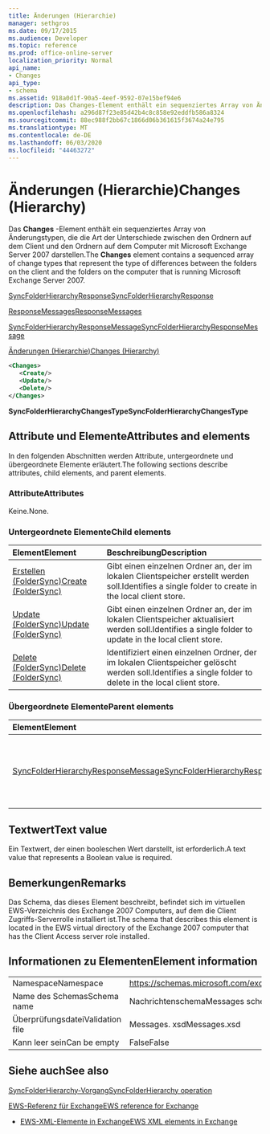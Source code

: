 ```yaml
---
title: Änderungen (Hierarchie)
manager: sethgros
ms.date: 09/17/2015
ms.audience: Developer
ms.topic: reference
ms.prod: office-online-server
localization_priority: Normal
api_name:
- Changes
api_type:
- schema
ms.assetid: 918a0d1f-90a5-4eef-9592-07e15bef94e6
description: Das Changes-Element enthält ein sequenziertes Array von Änderungstypen, die die Art der Unterschiede zwischen den Ordnern auf dem Client und den Ordnern auf dem Computer mit Microsoft Exchange Server 2007 darstellen.
ms.openlocfilehash: a296d87f23e85d42b4c8c858e92eddfb586a8324
ms.sourcegitcommit: 88ec988f2bb67c1866d06b361615f3674a24e795
ms.translationtype: MT
ms.contentlocale: de-DE
ms.lasthandoff: 06/03/2020
ms.locfileid: "44463272"
---
```

# <a name="changes-hierarchy"></a><span data-ttu-id="e9ae7-103">Änderungen (Hierarchie)</span><span class="sxs-lookup"><span data-stu-id="e9ae7-103">Changes (Hierarchy)</span></span>

<span data-ttu-id="e9ae7-104">Das **Changes** -Element enthält ein sequenziertes Array von Änderungstypen, die die Art der Unterschiede zwischen den Ordnern auf dem Client und den Ordnern auf dem Computer mit Microsoft Exchange Server 2007 darstellen.</span><span class="sxs-lookup"><span data-stu-id="e9ae7-104">The **Changes** element contains a sequenced array of change types that represent the type of differences between the folders on the client and the folders on the computer that is running Microsoft Exchange Server 2007.</span></span> 
  
[<span data-ttu-id="e9ae7-105">SyncFolderHierarchyResponse</span><span class="sxs-lookup"><span data-stu-id="e9ae7-105">SyncFolderHierarchyResponse</span></span>](syncfolderhierarchyresponse.md)
  
[<span data-ttu-id="e9ae7-106">ResponseMessages</span><span class="sxs-lookup"><span data-stu-id="e9ae7-106">ResponseMessages</span></span>](responsemessages.md)
  
[<span data-ttu-id="e9ae7-107">SyncFolderHierarchyResponseMessage</span><span class="sxs-lookup"><span data-stu-id="e9ae7-107">SyncFolderHierarchyResponseMessage</span></span>](syncfolderhierarchyresponsemessage.md)
  
[<span data-ttu-id="e9ae7-108">Änderungen (Hierarchie)</span><span class="sxs-lookup"><span data-stu-id="e9ae7-108">Changes (Hierarchy)</span></span>](changes-hierarchy.md)
  
```xml
<Changes>
   <Create/>
   <Update/>
   <Delete/>
</Changes>
```

 <span data-ttu-id="e9ae7-109">**SyncFolderHierarchyChangesType**</span><span class="sxs-lookup"><span data-stu-id="e9ae7-109">**SyncFolderHierarchyChangesType**</span></span>
## <a name="attributes-and-elements"></a><span data-ttu-id="e9ae7-110">Attribute und Elemente</span><span class="sxs-lookup"><span data-stu-id="e9ae7-110">Attributes and elements</span></span>

<span data-ttu-id="e9ae7-111">In den folgenden Abschnitten werden Attribute, untergeordnete und übergeordnete Elemente erläutert.</span><span class="sxs-lookup"><span data-stu-id="e9ae7-111">The following sections describe attributes, child elements, and parent elements.</span></span>
  
### <a name="attributes"></a><span data-ttu-id="e9ae7-112">Attribute</span><span class="sxs-lookup"><span data-stu-id="e9ae7-112">Attributes</span></span>

<span data-ttu-id="e9ae7-113">Keine.</span><span class="sxs-lookup"><span data-stu-id="e9ae7-113">None.</span></span>
  
### <a name="child-elements"></a><span data-ttu-id="e9ae7-114">Untergeordnete Elemente</span><span class="sxs-lookup"><span data-stu-id="e9ae7-114">Child elements</span></span>

|<span data-ttu-id="e9ae7-115">**Element**</span><span class="sxs-lookup"><span data-stu-id="e9ae7-115">**Element**</span></span>|<span data-ttu-id="e9ae7-116">**Beschreibung**</span><span class="sxs-lookup"><span data-stu-id="e9ae7-116">**Description**</span></span>|
|:-----|:-----|
|[<span data-ttu-id="e9ae7-117">Erstellen (FolderSync)</span><span class="sxs-lookup"><span data-stu-id="e9ae7-117">Create (FolderSync)</span></span>](create-foldersync.md) <br/> |<span data-ttu-id="e9ae7-118">Gibt einen einzelnen Ordner an, der im lokalen Clientspeicher erstellt werden soll.</span><span class="sxs-lookup"><span data-stu-id="e9ae7-118">Identifies a single folder to create in the local client store.</span></span>  <br/> |
|[<span data-ttu-id="e9ae7-119">Update (FolderSync)</span><span class="sxs-lookup"><span data-stu-id="e9ae7-119">Update (FolderSync)</span></span>](update-foldersync.md) <br/> |<span data-ttu-id="e9ae7-120">Gibt einen einzelnen Ordner an, der im lokalen Clientspeicher aktualisiert werden soll.</span><span class="sxs-lookup"><span data-stu-id="e9ae7-120">Identifies a single folder to update in the local client store.</span></span>  <br/> |
|[<span data-ttu-id="e9ae7-121">Delete (FolderSync)</span><span class="sxs-lookup"><span data-stu-id="e9ae7-121">Delete (FolderSync)</span></span>](delete-foldersync.md) <br/> |<span data-ttu-id="e9ae7-122">Identifiziert einen einzelnen Ordner, der im lokalen Clientspeicher gelöscht werden soll.</span><span class="sxs-lookup"><span data-stu-id="e9ae7-122">Identifies a single folder to delete in the local client store.</span></span>  <br/> |
   
### <a name="parent-elements"></a><span data-ttu-id="e9ae7-123">Übergeordnete Elemente</span><span class="sxs-lookup"><span data-stu-id="e9ae7-123">Parent elements</span></span>

|<span data-ttu-id="e9ae7-124">**Element**</span><span class="sxs-lookup"><span data-stu-id="e9ae7-124">**Element**</span></span>|<span data-ttu-id="e9ae7-125">**Beschreibung**</span><span class="sxs-lookup"><span data-stu-id="e9ae7-125">**Description**</span></span>|
|:-----|:-----|
|[<span data-ttu-id="e9ae7-126">SyncFolderHierarchyResponseMessage</span><span class="sxs-lookup"><span data-stu-id="e9ae7-126">SyncFolderHierarchyResponseMessage</span></span>](syncfolderhierarchyresponsemessage.md) <br/> |<span data-ttu-id="e9ae7-127">Enthält den Status und das Ergebnis einer SyncFolderHierarchy-Anforderung.</span><span class="sxs-lookup"><span data-stu-id="e9ae7-127">Contains the status and result of a SyncFolderHierarchy request.</span></span>  <br/> |
   
## <a name="text-value"></a><span data-ttu-id="e9ae7-128">Textwert</span><span class="sxs-lookup"><span data-stu-id="e9ae7-128">Text value</span></span>

<span data-ttu-id="e9ae7-129">Ein Textwert, der einen booleschen Wert darstellt, ist erforderlich.</span><span class="sxs-lookup"><span data-stu-id="e9ae7-129">A text value that represents a Boolean value is required.</span></span>
  
## <a name="remarks"></a><span data-ttu-id="e9ae7-130">Bemerkungen</span><span class="sxs-lookup"><span data-stu-id="e9ae7-130">Remarks</span></span>

<span data-ttu-id="e9ae7-131">Das Schema, das dieses Element beschreibt, befindet sich im virtuellen EWS-Verzeichnis des Exchange 2007 Computers, auf dem die Client Zugriffs-Serverrolle installiert ist.</span><span class="sxs-lookup"><span data-stu-id="e9ae7-131">The schema that describes this element is located in the EWS virtual directory of the Exchange 2007 computer that has the Client Access server role installed.</span></span>
  
## <a name="element-information"></a><span data-ttu-id="e9ae7-132">Informationen zu Elementen</span><span class="sxs-lookup"><span data-stu-id="e9ae7-132">Element information</span></span>

|||
|:-----|:-----|
|<span data-ttu-id="e9ae7-133">Namespace</span><span class="sxs-lookup"><span data-stu-id="e9ae7-133">Namespace</span></span>  <br/> |https://schemas.microsoft.com/exchange/services/2006/messages  <br/> |
|<span data-ttu-id="e9ae7-134">Name des Schemas</span><span class="sxs-lookup"><span data-stu-id="e9ae7-134">Schema name</span></span>  <br/> |<span data-ttu-id="e9ae7-135">Nachrichtenschema</span><span class="sxs-lookup"><span data-stu-id="e9ae7-135">Messages schema</span></span>  <br/> |
|<span data-ttu-id="e9ae7-136">Überprüfungsdatei</span><span class="sxs-lookup"><span data-stu-id="e9ae7-136">Validation file</span></span>  <br/> |<span data-ttu-id="e9ae7-137">Messages. xsd</span><span class="sxs-lookup"><span data-stu-id="e9ae7-137">Messages.xsd</span></span>  <br/> |
|<span data-ttu-id="e9ae7-138">Kann leer sein</span><span class="sxs-lookup"><span data-stu-id="e9ae7-138">Can be empty</span></span>  <br/> |<span data-ttu-id="e9ae7-139">False</span><span class="sxs-lookup"><span data-stu-id="e9ae7-139">False</span></span>  <br/> |
   
## <a name="see-also"></a><span data-ttu-id="e9ae7-140">Siehe auch</span><span class="sxs-lookup"><span data-stu-id="e9ae7-140">See also</span></span>



[<span data-ttu-id="e9ae7-141">SyncFolderHierarchy-Vorgang</span><span class="sxs-lookup"><span data-stu-id="e9ae7-141">SyncFolderHierarchy operation</span></span>](syncfolderhierarchy-operation.md)


[<span data-ttu-id="e9ae7-142">EWS-Referenz für Exchange</span><span class="sxs-lookup"><span data-stu-id="e9ae7-142">EWS reference for Exchange</span></span>](ews-reference-for-exchange.md)
  
- [<span data-ttu-id="e9ae7-143">EWS-XML-Elemente in Exchange</span><span class="sxs-lookup"><span data-stu-id="e9ae7-143">EWS XML elements in Exchange</span></span>](ews-xml-elements-in-exchange.md)

